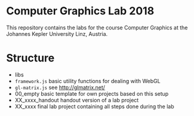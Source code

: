 # Computer Graphics Lab 2018

This repository contains the labs for the course Computer Graphics at the Johannes Kepler University Linz, Austria.


# Structure

 * libs
  * `framework.js` basic utility functions for dealing with WebGL
  * `gl-matrix.js` see http://glmatrix.net/
 * 00_empty
   basic template for own projects based on this setup
 * XX_xxxx_handout
   handout version of a lab project
 * XX_xxxx
   final lab project containing all steps done during the lab
